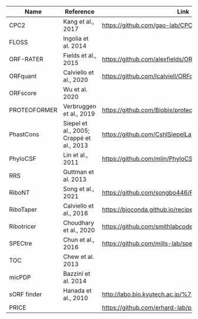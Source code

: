 | Name         | Reference                                | Link                                                       |   
| ------       | -----------                              | -------                                                    |   
| CPC2         | Kang et al., 2017                        | <https://github.com/gao-lab/CPC2_standalone>               |
| FLOSS        | Ingolia et al. 2014                      |                                                            |   
| ORF-RATER    | Fields et al., 2015                      | <https://github.com/alexfields/ORF-RATER>                  |   
| ORFquant     | Calviello et al., 2020                   | <https://github.com/lcalviell/ORFquant>                    |   
| ORFscore     | Wu et al. 2020                           |                                                            |   
| PROTEOFORMER | Verbruggen et al., 2019                  | <https://github.com/Biobix/proteoformer>                   |   
| PhastCons    | Siepel et al., 2005; Crappé et al., 2013 | <https://github.com/CshlSiepelLab/phast>                   |   
| PhyloCSF     | Lin et al., 2011                         | <https://github.com/mlin/PhyloCSF>                         |   
| RRS          | Guttman et al. 2013                      |                                                            |   
| RiboNT       | Song et al., 2021                        | <https://github.com/songbo446/RiboNT/>                     |   
| RiboTaper    | Calviello et al., 2016                   | <https://bioconda.github.io/recipes/ribotaper/README.html> |
| Ribotricer   | Choudhary et al., 2020                   | <https://github.com/smithlabcode/ribotricer>               |   
| SPECtre      | Chun et al., 2016                        | <https://github.com/mills-lab/spectre>                     |   
| TOC          | Chew et al. 2013                         |                                                            |   
| micPDP       | Bazzini et al. 2014                      |                                                            |   
| sORF finder  | Hanada et al., 2010                      | <http://labo.bio.kyutech.ac.jp/%7Ekohanada/Softwares.htm>  |
| PRICE        |                                          | <https://github.com/erhard-lab/price>                      |
